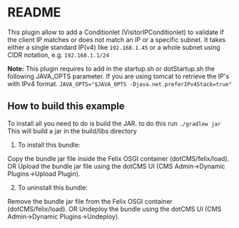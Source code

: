 # README

This plugin allow to add a Conditionlet (VisitorIPConditionlet) to validate if the client IP matches or does not match an IP or a specific subnet.  It takes either a single standard IP(v4) like `192.168.1.45` or a whole subnet using CIDR notation, e.g. `192.168.1.1/24`

**Note:** This plugin requires to add in the startup.sh or dotStartup.sh the following JAVA_OPTS parameter.
If you are using tomcat to retrieve the IP's with IPv4 format. `JAVA_OPTS="$JAVA_OPTS -Djava.net.preferIPv4Stack=true"`

## How to build this example

To install all you need to do is build the JAR. to do this run
```./gradlew jar```
This will build a jar in the build/libs directory

1. To install this bundle:

Copy the bundle jar file inside the Felix OSGI container (dotCMS/felix/load).
        OR
Upload the bundle jar file using the dotCMS UI (CMS Admin->Dynamic Plugins->Upload Plugin).

2. To uninstall this bundle:

Remove the bundle jar file from the Felix OSGI container (dotCMS/felix/load).
        OR
Undeploy the bundle using the dotCMS UI (CMS Admin->Dynamic Plugins->Undeploy).






